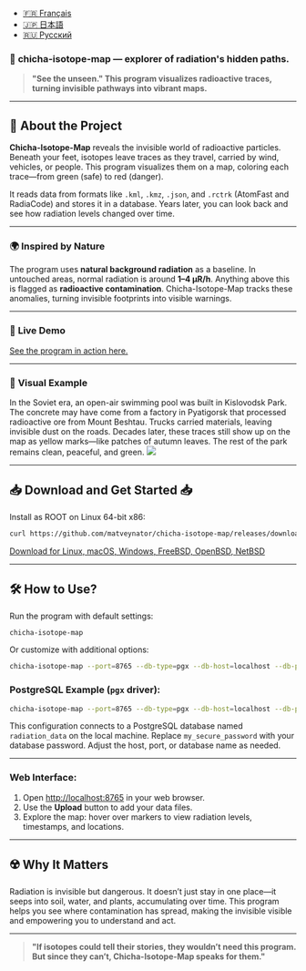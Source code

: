 - [🇫🇷 Français](/doc/README_FR.md)
- [🇯🇵 日本語](/doc/README_JP.md)
- [🇷🇺 Русский](/doc/README_RU.md)

### 🌌 **chicha-isotope-map** — explorer of radiation's hidden paths.

> **"See the unseen." This program visualizes radioactive traces, turning invisible pathways into vibrant maps.**

---

## 📖 **About the Project**

**Chicha-Isotope-Map** reveals the invisible world of radioactive particles. Beneath your feet, isotopes leave traces as they travel, carried by wind, vehicles, or people. This program visualizes them on a map, coloring each trace—from green (safe) to red (danger).

It reads data from formats like `.kml`, `.kmz`, `.json`, and `.rctrk` (AtomFast and RadiaCode) and stores it in a database. Years later, you can look back and see how radiation levels changed over time.

---

### 🌍 **Inspired by Nature**

The program uses **natural background radiation** as a baseline. In untouched areas, normal radiation is around **1–4 µR/h**. Anything above this is flagged as **radioactive contamination**. Chicha-Isotope-Map tracks these anomalies, turning invisible footprints into visible warnings.

---

### 📸 **Live Demo**

<a href="https://jutsa.ru" target="_blank">See the program in action here.</a>

---

### 📸 **Visual Example**

In the Soviet era, an open-air swimming pool was built in Kislovodsk Park. The concrete may have come from a factory in Pyatigorsk that processed radioactive ore from Mount Beshtau. Trucks carried materials, leaving invisible dust on the roads. Decades later, these traces still show up on the map as yellow marks—like patches of autumn leaves. The rest of the park remains clean, peaceful, and green.
<img src="https://repository-images.githubusercontent.com/870016860/11fd6abc-fe8b-4cd8-95c2-df1c631c8762">

---

## 📥 **Download and Get Started** 📥

Install as ROOT on Linux 64-bit x86:  
```bash
curl https://github.com/matveynator/chicha-isotope-map/releases/download/latest/chicha-isotope-map_linux_amd64 > /usr/local/bin/chicha-isotope-map; chmod +x /usr/local/bin/chicha-isotope-map; chicha-isotope-map -v;
```

                
[Download for Linux, macOS, Windows, FreeBSD, OpenBSD, NetBSD](https://github.com/matveynator/chicha-isotope-map/releases/tag/latest)             

---

## 🛠 **How to Use?**

Run the program with default settings:
```bash
chicha-isotope-map
```

Or customize with additional options:
```bash
chicha-isotope-map --port=8765 --db-type=pgx --db-host=localhost --db-port=5432 --db-user=postgres --db-pass=yourpassword --db-name=isotope_db --pg-ssl-mode=prefer
```

### PostgreSQL Example (`pgx` driver):
```bash
chicha-isotope-map --port=8765 --db-type=pgx --db-host=localhost --db-port=5432 --db-user=postgres --db-pass=my_secure_password --db-name=radiation_data --pg-ssl-mode=require
```

This configuration connects to a PostgreSQL database named `radiation_data` on the local machine. Replace `my_secure_password` with your database password. Adjust the host, port, or database name as needed.

---

### Web Interface:

1. Open [http://localhost:8765](http://localhost:8765) in your web browser.
2. Use the **Upload** button to add your data files.
3. Explore the map: hover over markers to view radiation levels, timestamps, and locations.

---

## ☢️ **Why It Matters**

Radiation is invisible but dangerous. It doesn’t just stay in one place—it seeps into soil, water, and plants, accumulating over time. This program helps you see where contamination has spread, making the invisible visible and empowering you to understand and act.

---

> **"If isotopes could tell their stories, they wouldn’t need this program. But since they can’t, Chicha-Isotope-Map speaks for them."**
